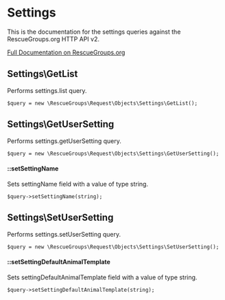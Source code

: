 # Settings

This is the documentation for the settings queries against the RescueGroups.org HTTP API v2.

[Full Documentation on RescueGroups.org](https://userguide.rescuegroups.org/display/APIDG/Object+definitions#Objectdefinitions-settings)

## Settings\GetList

Performs settings.list query.

    $query = new \RescueGroups\Request\Objects\Settings\GetList();



## Settings\GetUserSetting

Performs settings.getUserSetting query.

    $query = new \RescueGroups\Request\Objects\Settings\GetUserSetting();

#### ::setSettingName

Sets settingName field with a value of type string.

    $query->setSettingName(string);



## Settings\SetUserSetting

Performs settings.setUserSetting query.

    $query = new \RescueGroups\Request\Objects\Settings\SetUserSetting();

#### ::setSettingDefaultAnimalTemplate

Sets settingDefaultAnimalTemplate field with a value of type string.

    $query->setSettingDefaultAnimalTemplate(string);





